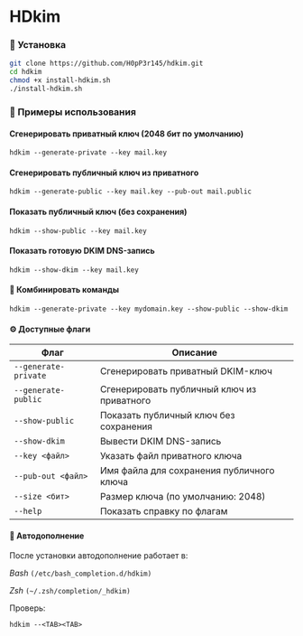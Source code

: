 # HDkim

### 🔧 Установка

```bash
git clone https://github.com/H0pP3r145/hdkim.git
cd hdkim
chmod +x install-hdkim.sh
./install-hdkim.sh
```

### 🚀 Примеры использования

#### Сгенерировать приватный ключ (2048 бит по умолчанию)

`hdkim --generate-private --key mail.key`

#### Сгенерировать публичный ключ из приватного

`hdkim --generate-public --key mail.key --pub-out mail.public`

#### Показать публичный ключ (без сохранения)

`hdkim --show-public --key mail.key`

#### Показать готовую DKIM DNS-запись

`hdkim --show-dkim --key mail.key`

#### 🔗 Комбинировать команды

`hdkim --generate-private --key mydomain.key --show-public --show-dkim`

#### ⚙️ Доступные флаги

|Флаг|Описание|
|---|---|
|`--generate-private`|Сгенерировать приватный DKIM-ключ|
|`--generate-public`|Сгенерировать публичный ключ из приватного|
|`--show-public`|Показать публичный ключ без сохранения|
|`--show-dkim`|Вывести DKIM DNS-запись|
|`--key <файл>`|Указать файл приватного ключа|
|`--pub-out <файл>`|Имя файла для сохранения публичного ключа|
|`--size <бит>`|Размер ключа (по умолчанию: 2048)|
|`--help`|Показать справку по флагам

#### 🧠 Автодополнение

 После установки автодополнение работает в:

*Bash* `(/etc/bash_completion.d/hdkim)`

*Zsh* `(~/.zsh/completion/_hdkim)`

Проверь:

`hdkim --<TAB><TAB>`